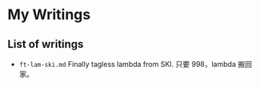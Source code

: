 My Writings
===========

List of writings
----------------

- `ft-lam-ski.md` Finally tagless lambda from SKI. 只要 998，lambda 搬回家。
